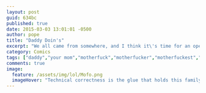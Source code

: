```yaml
---
layout: post
guid: 634bc
published: true
date: 2015-03-03 13:01:01 -0500
author: pope
title: "Daddy Doin's"
excerpt: "We all came from somewhere, and I think it\'s time for an open and honest discussion on the topic."
category: Comics
tags: ["daddy","your mom","motherfuck","motherfucker","motherfuckest","kind of a cop out post","picking your battles","I pick this one"]
comments: true 
image:
  feature: /assets/img/lol/Mofo.png
  imageHover: "Technical correctness is the glue that holds this family together."
---
```


